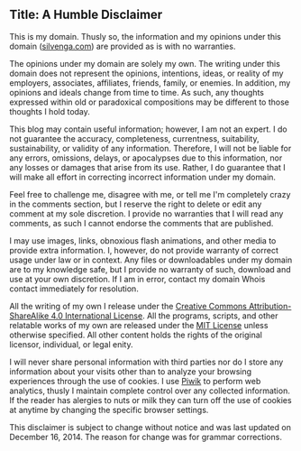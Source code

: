Title: A Humble Disclaimer
---

This is my domain. Thusly so, the information and my opinions under this domain ([silvenga.com](https://silvenga.com)) are provided as is with no warranties.

The opinions under my domain are solely my own. The writing under this domain does not represent the opinions, intentions, ideas, or reality of my employers, associates, affiliates, friends, family, or enemies. In addition, my opinions and ideals change from time to time. As such, any thoughts expressed within old or paradoxical compositions may be different to those thoughts I hold today.

This blog may contain useful information; however, I am not an expert. I do not guarantee the accuracy, completeness, currentness, suitability, sustainability, or validity of any information. Therefore, I will not be liable for any errors, omissions, delays, or apocalypses due to this information, nor any losses or damages that arise from its use. Rather, I do guarantee that I will make all effort in correcting incorrect information under my domain. 

Feel free to challenge me, disagree with me, or tell me I'm completely crazy in the comments section, but I reserve the right to delete or edit any comment at my sole discretion. I provide no warranties that I will read any comments, as such I cannot endorse the comments that are published. 

I may use images, links, obnoxious flash animations, and other media to provide extra information. I, however, do not provide warranty of correct usage under law or in context. Any files or downloadables under my domain are to my knowledge safe, but I provide no warranty of such, download and use at your own discretion. If I am in error, contact my domain Whois contact immediately for resolution.

All the writing of my own I release under the [Creative Commons Attribution-ShareAlike 4.0 International License](https://creativecommons.org/licenses/by-sa/4.0/). All the programs, scripts, and other relatable works of my own are released under the [MIT License](https://silvenga.com/mit/) unless otherwise specified. All other content holds the rights of the original licensor, individual, or legal enity. 

I will never share personal information with third parties nor do I store any information about your visits other than to analyze your browsing experiences through the use of cookies. I use [Piwik](https://piwik.org/privacy/) to perform web analytics, thusly I maintain complete control over any collected information. If the reader has alergies to nuts or milk they can turn off the use of cookies at anytime by changing the specific browser settings.

This disclaimer is subject to change without notice and was last updated on December 16, 2014. The reason for change was for grammar corrections. 